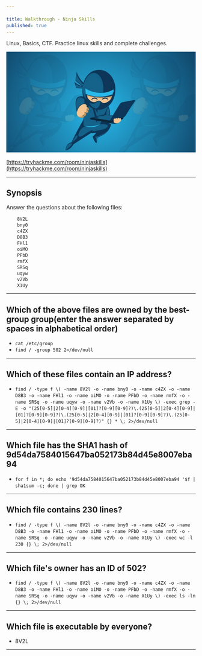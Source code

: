 ```yaml
---

title: Walkthrough - Ninja Skills
published: true
---
```


Linux, Basics, CTF. Practice linux skills and complete challenges.

![0xskar](/assets/ninja-skills01.png)

[https://tryhackme.com/room/ninjaskills](https://tryhackme.com/room/ninjaskills)

* * *

## Synopsis

Answer the questions about the following files:

```
    8V2L
    bny0
    c4ZX
    D8B3
    FHl1
    oiMO
    PFbD
    rmfX
    SRSq
    uqyw
    v2Vb
    X1Uy
```

* * * 

## Which of the above files are owned by the best-group group(enter the answer separated by spaces in alphabetical order)

- ``cat /etc/group``
- ``find / -group 502 2>/dev/null``

* * * 

## Which of these files contain an IP address?

- ``find / -type f \( -name 8V2l -o -name bny0 -o -name c4ZX -o -name D8B3 -o -name FHl1 -o -name oiMO -o -name PFbD -o -name rmfX -o -name SRSq -o -name uqyw -o -name v2Vb -o -name X1Uy \) -exec grep -E -o "(25[0-5]|2[0-4][0-9]|[01]?[0-9][0-9]?)\.(25[0-5]|2[0-4][0-9]|[01]?[0-9][0-9]?)\.(25[0-5]|2[0-4][0-9]|[01]?[0-9][0-9]?)\.(25[0-5]|2[0-4][0-9]|[01]?[0-9][0-9]?)" {} * \; 2>/dev/null``

* * * 

## Which file has the SHA1 hash of 9d54da7584015647ba052173b84d45e8007eba94

- ``for f in *; do echo '9d54da7584015647ba052173b84d45e8007eba94 '$f | sha1sum -c; done | grep OK``

* * * 

## Which file contains 230 lines?

- ``find / -type f \( -name 8V2l -o -name bny0 -o -name c4ZX -o -name D8B3 -o -name FHl1 -o -name oiMO -o -name PFbD -o -name rmfX -o -name SRSq -o -name uqyw -o -name v2Vb -o -name X1Uy \) -exec wc -l 230 {} \; 2>/dev/null``

* * * 

## Which file's owner has an ID of 502?

- ``find / -type f \( -name 8V2l -o -name bny0 -o -name c4ZX -o -name D8B3 -o -name FHl1 -o -name oiMO -o -name PFbD -o -name rmfX -o -name SRSq -o -name uqyw -o -name v2Vb -o -name X1Uy \) -exec ls -ln {} \; 2>/dev/null``

* * * 

## Which file is executable by everyone?

- 8V2L

* * * 